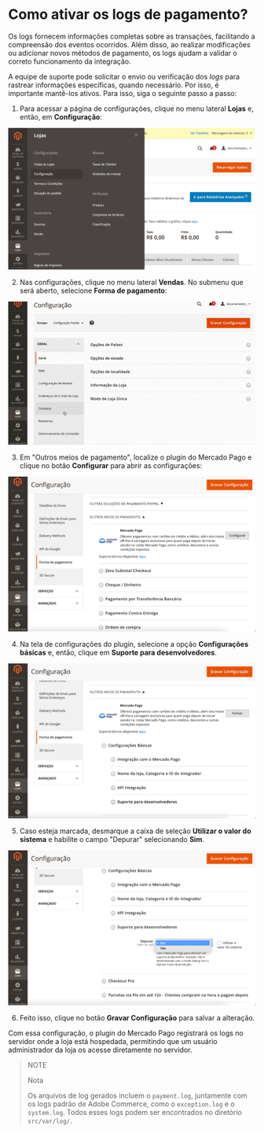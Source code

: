 # Como ativar os logs de pagamento?

Os logs fornecem informações completas sobre as transações, facilitando a compreensão dos eventos ocorridos. Além disso, ao realizar modificações ou adicionar novos métodos de pagamento, os logs ajudam a validar o correto funcionamento da integração.

A equipe de suporte pode solicitar o envio ou verificação dos _logs_ para rastrear informações específicas, quando necessário. Por isso, é importante mantê-los ativos. Para isso, siga o seguinte passo a passo:

1. Para acessar a página de configurações, clique no menu lateral **Lojas** e, então, em **Configuração**:

![Configuração](/images/adobe-commerce/logs-configuration-pt.png)

2. Nas configurações, clique no menu lateral **Vendas**. No submenu que será aberto, selecione **Forma de pagamento**:

![Métodos](/images/adobe-commerce/logs-payment-method-pt.gif)

3. Em "Outros meios de pagamento", localize o plugin do Mercado Pago e clique no botão **Configurar** para abrir as configurações:

![Configure](/images/adobe-commerce/logs-configure-pt.png)

4. Na tela de configurações do plugin, selecione a opção **Configurações básicas** e, então, clique em **Suporte para desenvolvedores**. 

![Suporte](/images/adobe-commerce/logs-support-pt.png)

5. Caso esteja marcada, desmarque a caixa de seleção **Utilizar o valor do sistema** e habilite o campo "Depurar" selecionando **Sim**.

![Debug](/images/adobe-commerce/logs-debug-pt.png)

6. Feito isso, clique no botão **Gravar Configuração** para salvar a alteração.

Com essa configuração, o plugin do Mercado Pago registrará os logs no servidor onde a loja está hospedada, permitindo que um usuário administrador da loja os acesse diretamente no servidor.

> NOTE
>
> Nota
>
> Os arquivos de log gerados incluem o `payment.log`, juntamente com os logs padrão de Adobe Commerce, como o  `exception.log` e o `system.log`. Todos esses logs podem ser encontrados no diretório `src/var/log/`.


